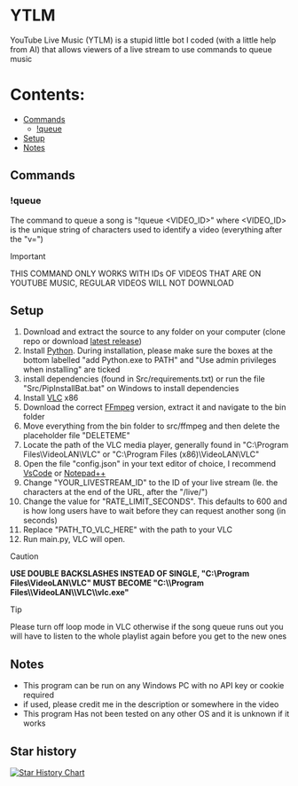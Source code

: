 # YTLM

YouTube Live Music  (YTLM) is a stupid little bot I coded (with a little help from AI) that allows viewers of a live stream to use commands to queue music

# Contents:

- [Commands](#commands)  
  - [!queue](-!queue "#queue")  
- [Setup](#setup)  
- [Notes](#notes)  
 
## Commands

### !queue

The command to queue a song is "!queue \<VIDEO\_ID>" where \<VIDEO\_ID> is the unique string of characters used to identify a video (everything after the "v=")&#x20;

> [!IMPORTANT]
>THIS COMMAND ONLY WORKS WITH IDs OF VIDEOS THAT ARE ON YOUTUBE MUSIC, REGULAR VIDEOS WILL NOT DOWNLOAD

## Setup

1. Download and extract the source to any folder on your computer (clone repo or download [latest release](https://github.com/NIDNHU/YTLM/releases/tag/release))
2. Install [Python](https://www.python.org/downloads/). During installation, please make sure the boxes at the bottom labelled "add Python.exe to PATH" and "Use admin privileges when installing" are ticked
3. install dependencies (found in Src/requirements.txt) or run the file "Src/PipInstallBat.bat" on Windows to install dependencies
4. Install [VLC](https://www.videolan.org/vlc/) x86
5. Download the correct [FFmpeg](https://github.com/BtbN/FFmpeg-Builds/releases/download/latest/ffmpeg-master-latest-win64-gpl.zip) version, extract it and navigate to the bin folder
6. Move everything from the bin folder to src/ffmpeg and then delete the placeholder file "DELETEME"
7. Locate the path of the VLC media player, generally found in "C:\Program Files\VideoLAN\VLC" or "C:\Program Files (x86)\VideoLAN\VLC"
8. Open the file "config.json" in your text editor of choice, I recommend [VsCode](https://code.visualstudio.com/download) or [Notepad++](https://notepad-plus-plus.org/downloads/v8.6.7/)
9. Change "YOUR\_LIVESTREAM\_ID" to the ID of your live stream (Ie. the characters at the end of the URL, after the "/live/")
10. Change the value for "RATE\_LIMIT\_SECONDS". This defaults to 600 and is how long users have to wait before they can request another song (in seconds)
11. Replace "PATH\_TO\_VLC\_HERE" with the path to your VLC&#x20;
12. Run main.py, VLC will open.

> [!CAUTION]
>__USE DOUBLE BACKSLASHES INSTEAD OF SINGLE, "C:\Program Files\VideoLAN\VLC" MUST BECOME "C:\\\Program Files\\\VideoLAN\\\VLC\\\vlc.exe"__


> [!TIP]
>Please turn off loop mode in VLC otherwise if the song queue runs out you will have to listen to the whole playlist again before you get to the new ones


## Notes

- This program can be run on any Windows PC with no API key or cookie required
- if used, please credit me in the description or somewhere in the video
- This program Has not been tested on any other OS and it is unknown if it works

## Star history

[![Star History Chart](https://api.star-history.com/svg?repos=NIDNHU/YTLM\&type=Date)](https://star-history.com/#NIDNHU/YTLM\&Date)
